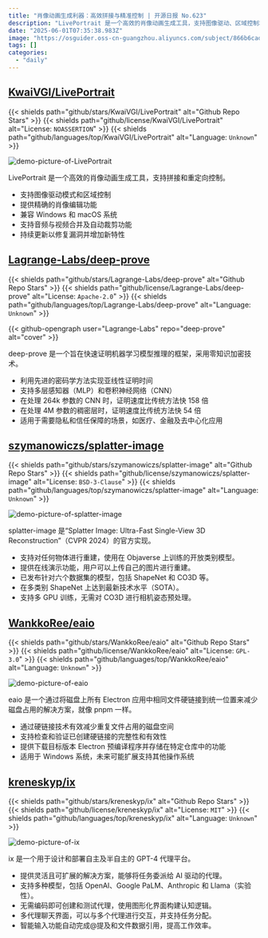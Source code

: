 ```yaml
---
title: "肖像动画生成利器：高效拼接与精准控制 | 开源日报 No.623"
description: "LivePortrait 是一个高效的肖像动画生成工具，支持图像驱动、区域控制和音频视频处理，兼容多平台并持续更新优化。"
date: "2025-06-01T07:35:38.983Z"
image: "https://osguider.oss-cn-guangzhou.aliyuncs.com/subject/866b6cad50acf9bd6c0ddc2f2aa2ed15.png"
tags: []
categories:
  - "daily"
---
```


## [KwaiVGI/LivePortrait](https://github.com/KwaiVGI/LivePortrait)

{{< shields path="github/stars/KwaiVGI/LivePortrait" alt="Github Repo Stars" >}} {{< shields path="github/license/KwaiVGI/LivePortrait" alt="License: `NOASSERTION`" >}} {{< shields path="github/languages/top/KwaiVGI/LivePortrait" alt="Language: `Unknown`" >}}

![demo-picture-of-LivePortrait](https://static.osguider.com/subject/github/KwaiVGI/LivePortrait/6c7767465ed106937c6c0dcc77bf610b.gif)

LivePortrait 是一个高效的肖像动画生成工具，支持拼接和重定向控制。

- 支持图像驱动模式和区域控制
- 提供精确的肖像编辑功能
- 兼容 Windows 和 macOS 系统
- 支持音频与视频合并及自动裁剪功能
- 持续更新以修复漏洞并增加新特性
  
## [Lagrange-Labs/deep-prove](https://github.com/Lagrange-Labs/deep-prove)

{{< shields path="github/stars/Lagrange-Labs/deep-prove" alt="Github Repo Stars" >}} {{< shields path="github/license/Lagrange-Labs/deep-prove" alt="License: `Apache-2.0`" >}} {{< shields path="github/languages/top/Lagrange-Labs/deep-prove" alt="Language: `Unknown`" >}}

{{< github-opengraph user="Lagrange-Labs" repo="deep-prove" alt="cover" >}}

deep-prove 是一个旨在快速证明机器学习模型推理的框架，采用零知识加密技术。

- 利用先进的密码学方法实现亚线性证明时间
- 支持多层感知器（MLP）和卷积神经网络（CNN）
- 在处理 264k 参数的 CNN 时，证明速度比传统方法快 158 倍
- 在处理 4M 参数的稠密层时，证明速度比传统方法快 54 倍
- 适用于需要隐私和信任保障的场景，如医疗、金融及去中心化应用
  
## [szymanowiczs/splatter-image](https://github.com/szymanowiczs/splatter-image)

{{< shields path="github/stars/szymanowiczs/splatter-image" alt="Github Repo Stars" >}} {{< shields path="github/license/szymanowiczs/splatter-image" alt="License: `BSD-3-Clause`" >}} {{< shields path="github/languages/top/szymanowiczs/splatter-image" alt="Language: `Unknown`" >}}

![demo-picture-of-splatter-image](https://static.osguider.com/subject/github/szymanowiczs/splatter-image/cb3357c4ab32d8a0b2cc2f2e651416b5.png)

splatter-image 是“Splatter Image: Ultra-Fast Single-View 3D Reconstruction”（CVPR 2024）的官方实现。

- 支持对任何物体进行重建，使用在 Objaverse 上训练的开放类别模型。
- 提供在线演示功能，用户可以上传自己的图片进行重建。
- 已发布针对六个数据集的模型，包括 ShapeNet 和 CO3D 等。
- 在多类别 ShapeNet 上达到最新技术水平（SOTA）。
- 支持多 GPU 训练，无需对 CO3D 进行相机姿态预处理。
  
## [WankkoRee/eaio](https://github.com/WankkoRee/eaio)

{{< shields path="github/stars/WankkoRee/eaio" alt="Github Repo Stars" >}} {{< shields path="github/license/WankkoRee/eaio" alt="License: `GPL-3.0`" >}} {{< shields path="github/languages/top/WankkoRee/eaio" alt="Language: `Unknown`" >}}

![demo-picture-of-eaio](https://static.osguider.com/subject/github/WankkoRee/eaio/2abd8468de04c11a537fd8aa7a49d4a5.png)

eaio 是一个通过将磁盘上所有 Electron 应用中相同文件硬链接到统一位置来减少磁盘占用的解决方案，就像 pnpm 一样。

- 通过硬链接技术有效减少重复文件占用的磁盘空间
- 支持检查和验证已创建硬链接的完整性和有效性
- 提供下载目标版本 Electron 预编译程序并存储在特定仓库中的功能
- 适用于 Windows 系统，未来可能扩展支持其他操作系统
  
## [kreneskyp/ix](https://github.com/kreneskyp/ix)

{{< shields path="github/stars/kreneskyp/ix" alt="Github Repo Stars" >}} {{< shields path="github/license/kreneskyp/ix" alt="License: `MIT`" >}} {{< shields path="github/languages/top/kreneskyp/ix" alt="Language: `Unknown`" >}}

![demo-picture-of-ix](https://static.osguider.com/subject/github/kreneskyp/ix/4fe48b150c4042831837be7f97f1da6b.png)

ix 是一个用于设计和部署自主及半自主的 GPT-4 代理平台。

- 提供灵活且可扩展的解决方案，能够将任务委派给 AI 驱动的代理。
- 支持多种模型，包括 OpenAI、Google PaLM、Anthropic 和 Llama（实验性）。
- 无需编码即可创建和测试代理，使用图形化界面构建认知逻辑。
- 多代理聊天界面，可以与多个代理进行交互，并支持任务分配。
- 智能输入功能自动完成@提及和文件数据引用，提高工作效率。
  
